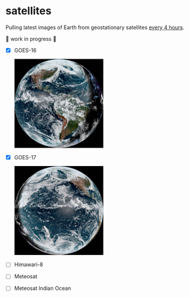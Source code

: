 # satellites

Pulling latest images of Earth from geostationary satellites [every 4 hours](https://github.com/ungoldman/satellites/blob/main/.github/workflows/fetch.yml#L8).

🚧 work in progress 🚧

- [x] GOES-16

  <img src="./images/goes-16-latest.jpg" width="50%">

- [x] GOES-17

  <img src="./images/goes-17-latest.jpg" width="50%">

- [ ] Himawari-8
- [ ] Meteosat
- [ ] Meteosat Indian Ocean
